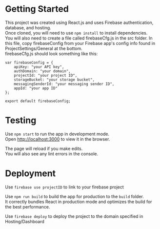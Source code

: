 # Getting Started
This project was created using React.js and uses Firebase authentication, database, and hosting.\
Once cloned, you will need to use `npm install` to install dependencies.\
You will also need to create a file called firebaseCfg.js in the src folder. In this file, copy firebaseConfig from your Firebase app's config info found in ProjectSettings/General at the bottom.\
firebaseCfg.js should look something like this:
```
var firebaseConfig = {
    apiKey: "your API key",
    authDomain: "your domain",
    projectId: "your project ID",
    storageBucket: "your storage bucket",
    messagingSenderId: "your messaging sender ID",
    appId: "your app ID"
};

export default firebaseConfig;
```

# Testing

Use `npm start` to run the app in development mode.\
Open [http://localhost:3000](http://localhost:3000) to view it in the browser.

The page will reload if you make edits.\
You will also see any lint errors in the console.

# Deployment

Use `firebase use projectID` to link to your firebase project

Use `npm run build` to build the app for production to the `build` folder.\
It correctly bundles React in production mode and optimizes the build for the best performance.

Use `firebase deploy` to deploy the project to the domain specified in Hosting/Dashboard
